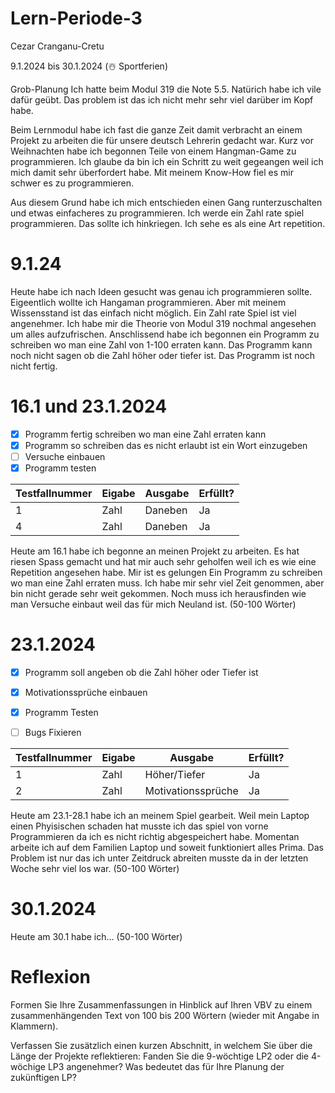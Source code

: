 # Lern-Periode-3
Cezar Cranganu-Cretu

9.1.2024 bis 30.1.2024 (☃️ Sportferien)

Grob-Planung
Ich hatte beim Modul 319 die Note 5.5. Natürich habe ich vile dafür geübt. Das problem ist das ich nicht mehr sehr viel darüber im Kopf habe.

Beim Lernmodul habe ich fast die ganze Zeit damit verbracht an einem Projekt zu arbeiten die für unsere deutsch Lehrerin gedacht war. Kurz vor Weihnachten habe ich begonnen Teile von einem Hangman-Game zu programmieren. Ich glaube da bin ich ein Schritt zu weit gegeangen weil ich mich damit sehr überfordert habe. Mit meinem Know-How fiel es mir schwer es zu programmieren. 

Aus diesem Grund habe ich mich entschieden einen Gang runterzuschalten und etwas einfacheres zu programmieren. Ich werde ein Zahl rate spiel programmieren. Das sollte ich hinkriegen. Ich sehe es als eine Art repetition. 

# 9.1.24 

Heute habe ich nach Ideen gesucht was genau ich programmieren sollte. Eigeentlich wollte ich Hangaman programmieren. Aber mit meinem Wissensstand ist das einfach nicht möglich. Ein Zahl rate Spiel ist viel angenehmer. Ich habe mir die Theorie von Modul 319 nochmal angesehen um alles aufzufrischen. Anschlissend habe ich begonnen ein Programm zu schreiben wo man eine Zahl von 1-100 erraten kann. Das Programm kann noch nicht sagen ob die Zahl höher oder tiefer ist. Das Programm ist noch nicht fertig.  
# 16.1 und 23.1.2024

- [x] Programm fertig schreiben wo man eine Zahl erraten kann 
- [x] Programm so schreiben das es nicht erlaubt ist ein Wort einzugeben 
- [ ] Versuche einbauen 
- [x] Programm testen 

| Testfallnummer| Eigabe        | Ausgabe        | Erfüllt?      |
| ------------- | ------------- |----------------|---------------|
| 1              |  Zahl             |    Daneben            |   Ja             |
|  4             | Zahl              |    Daneben            |   Ja            |



Heute am 16.1 habe ich begonne an meinen Projekt zu arbeiten. Es hat riesen Spass gemacht und hat mir auch sehr geholfen weil ich es wie eine Repetition angesehen habe. Mir ist es gelungen Ein Programm zu schreiben wo man eine Zahl erraten muss. Ich habe mir sehr viel Zeit genommen, aber bin nicht gerade sehr weit gekommen. Noch muss ich herausfinden wie man Versuche einbaut weil das für mich Neuland ist.  (50-100 Wörter)

# 23.1.2024

- [x] Programm soll angeben ob die Zahl höher oder Tiefer ist 
- [x] Motivationssprüche einbauen
- [x] Programm Testen
- [ ] Bugs Fixieren 


| Testfallnummer| Eigabe        | Ausgabe        | Erfüllt?      |
| ------------- | ------------- |----------------|---------------|
|   1            |  Zahl             |     Höher/Tiefer           |      Ja         |
| 2              |    Zahl           |   Motivationssprüche             |       Ja        |


Heute am 23.1-28.1 habe ich an meinem Spiel gearbeit. Weil mein Laptop einen Phyisischen schaden hat musste ich das spiel von vorne Programmieren da ich es nicht richtig abgespeichert habe. Momentan arbeite ich auf dem Familien Laptop und soweit funktioniert alles Prima. Das Problem ist nur das ich unter Zeitdruck abreiten musste da in der letzten Woche sehr viel los war. (50-100 Wörter)

# 30.1.2024 

Heute am 30.1 habe ich... (50-100 Wörter)

# Reflexion

Formen Sie Ihre Zusammenfassungen in Hinblick auf Ihren VBV zu einem zusammenhängenden Text von 100 bis 200 Wörtern (wieder mit Angabe in Klammern).

Verfassen Sie zusätzlich einen kurzen Abschnitt, in welchem Sie über die Länge der Projekte reflektieren: Fanden Sie die 9-wöchtige LP2 oder die 4-wöchige LP3 angenehmer? Was bedeutet das für Ihre Planung der zukünftigen LP?


